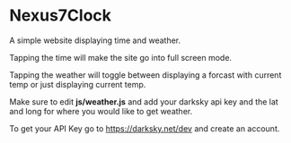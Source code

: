 # Nexus7Clock
A simple website displaying time and weather.

Tapping the time will make the site go into full screen mode. <br>

Tapping the weather will toggle between displaying a forcast with current temp or just displaying current temp.

Make sure to edit <b>js/weather.js</b> and add your darksky api key and the lat and long for where you would like to get weather.

To get your API Key go to https://darksky.net/dev and create an account.
